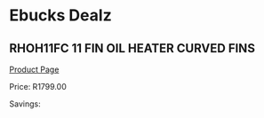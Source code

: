 
# Ebucks Dealz
## RHOH11FC 11 FIN OIL HEATER CURVED FINS
[Product Page](https://www.ebucks.com/web/shop/productSelected.do?prodId=1142091536&catId=704982758)

Price: R1799.00

Savings: 


	